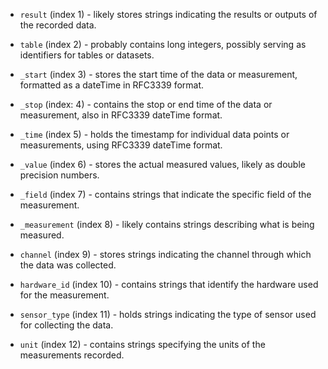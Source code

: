 - `result` (index 1) - likely stores strings indicating the results or outputs of the recorded data.

- `table` (index 2) - probably contains long integers, possibly serving as identifiers for tables or datasets.

- `_start` (index 3) - stores the start time of the data or measurement, formatted as a dateTime in RFC3339 format.

- `_stop` (index: 4) - contains the stop or end time of the data or measurement, also in RFC3339 dateTime format.

- `_time` (index 5) - holds the timestamp for individual data points or measurements, using RFC3339 dateTime format.

- `_value` (index 6) - stores the actual measured values, likely as double precision numbers.

- `_field` (index 7) - contains strings that indicate the specific field of the measurement.

- `_measurement` (index 8) - likely contains strings describing what is being measured.

- `channel` (index 9) - stores strings indicating the channel through which the data was collected.

- `hardware_id` (index 10) - contains strings that identify the hardware used for the measurement.

- `sensor_type` (index 11) - holds strings indicating the type of sensor used for collecting the data.

- `unit` (index 12) - contains strings specifying the units of the measurements recorded.